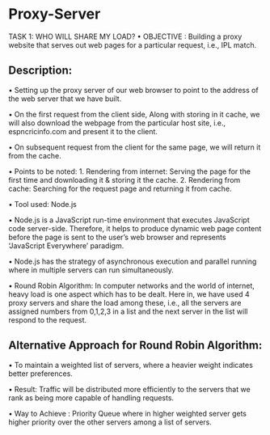 # Proxy-Server
TASK 1: WHO WILL SHARE MY LOAD?
• OBJECTIVE : Building a proxy website that serves out web pages for a particular request, i.e., IPL match.

## Description:
• Setting up the proxy server of our web browser to point to the address of the web server that we have built.

• On the first request from the client side, Along with storing in it cache, we will also  download the webpage from the particular host site, i.e., espncricinfo.com and present it to the client.

• On subsequent request from the client for the same page, we will return it from the cache.

• Points to be noted:
    1.  Rendering from internet: Serving the page for the first time and downloading it & storing it the cache.
    2.  Rendering from cache: Searching for the request page and returning it from cache.

• Tool used: Node.js

• Node.js is a JavaScript run-time environment that executes JavaScript code server-side. Therefore, it helps to produce dynamic web page content before the page is sent to the user’s web browser and represents ‘JavaScript Everywhere’ paradigm.

• Node.js has the strategy of asynchronous execution and parallel running where in multiple servers can run simultaneously.

• Round Robin Algorithm: In computer networks and the world of internet, heavy load is one aspect which has to be dealt. Here in, we have used 4 proxy servers and share the load among these, i.e., all the servers are assigned numbers from 0,1,2,3 in a list and the next server in the list will respond to the request.

## Alternative Approach for Round Robin Algorithm:
• To maintain a weighted list of servers, where a heavier weight indicates better preferences.

• Result: Traffic will be distributed more efficiently to the servers that we rank as being more capable of handling requests.

• Way to Achieve : Priority Queue where in higher weighted server gets higher priority over the other servers among a list of servers.

